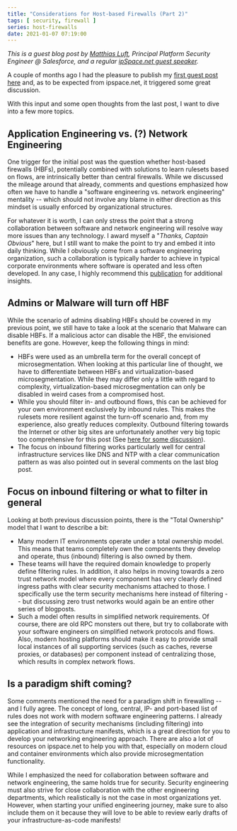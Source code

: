 ```yaml
---
title: "Considerations for Host-based Firewalls (Part 2)"
tags: [ security, firewall ]
series: host-firewalls
date: 2021-01-07 07:19:00
---
```

*This is a guest blog post by [Matthias Luft](https://www.linkedin.com/in/matthias-luft-b50b7219/), Principal Platform Security Engineer @ Salesforce, and a regular [ipSpace.net guest speaker](https://www.ipspace.net/Author:Matthias_Luft).*

A couple of months ago I had the pleasure to publish my [first guest post here](https://blog.ipspace.net/2020/09/considerations-host-based-firewalls.html) and, as to be expected from ipspace.net, it triggered some great discussion.

With this input and some open thoughts from the last post, I want to dive into a few more topics. 
<!--more-->
## Application Engineering vs. (?) Network Engineering

One trigger for the initial post was the question whether host-based firewalls (HBFs), potentially combined with solutions to learn rulesets based on flows, are intrinsically better than central firewalls. While we discussed the mileage around that already, comments and questions emphasized how often we have to handle a "software engineering vs. network engineering" mentality -- which should not involve any blame in either direction as this mindset is usually enforced by organizational structures. 

For whatever it is worth, I can only stress the point that a strong collaboration between software and network engineering will resolve way more issues than any technology. I award myself a "*Thanks, Captain Obvious*" here, but I still want to make the point to try and embed it into daily thinking. While I obviously come from a software engineering organization, such a collaboration is typically harder to achieve in typical corporate environments where software is operated and less often developed. In any case, I highly recommend this [publication](https://www.blackhat.com/us-20/briefings/schedule/#engineering-empathy-adapting-software-engineering-principles-and-process-to-security-19659) for additional insights. 

## Admins or Malware will turn off HBF

While the scenario of admins disabling HBFs should be covered in my previous point, we still have to take a look at the scenario that Malware can disable HBFs. If a malicious actor can disable the HBF, the envisioned benefits are gone. However, keep the  following things in mind:

- HBFs were used as an umbrella term for the overall concept of microsegmentation. When looking at this particular line of thought, we have to differentiate between HBFs and virtualization-based microsegmentation. While they may differ only a little with regard to complexity, virtualization-based microsegmentation can only be disabled in weird cases from a compromised host.
- While you should filter in- and outbound flows, this can be achieved for your own environment exclusively by inbound rules. This makes the rulesets more resilient against the turn-off scenario and, from my experience, also greatly reduces complexity. Outbound filtering towards the Internet or other big sites are unfortunately another very big topic too comprehensive for this post (See [here for some discussion](https://twitter.com/search?q=(from%3A%40cyb3rops)%20proxy&src=typed_query)).
- The focus on inbound filtering works particularly well for central infrastructure services like DNS and NTP with a clear communication pattern as was also pointed out in several comments on the last blog post.

## Focus on inbound filtering or what to filter in general

Looking at both previous discussion points, there is the "Total Ownership" model that I want to describe a bit:

- Many modern IT environments operate under a total ownership model. This means that teams completely own the components they develop and operate, thus (inbound) filtering is also owned by them.
- These teams will have the required domain knowledge to properly define filtering rules. In addition, it also helps in moving towards a zero trust network model where every component has very clearly defined ingress paths with clear security mechanisms attached to those. I specifically use the term security mechanisms here instead of filtering -- but discussing zero trust networks would again be an entire other series of blogposts.
- Such a model often results in simplified network requirements. Of course, there are old RPC monsters out there, but try to collaborate with your software engineers on simplified network protocols and flows. Also, modern hosting platforms should make it easy to provide small local instances of all supporting services (such as caches, reverse proxies, or databases) per component instead of centralizing those, which results in complex network flows.

## Is a paradigm shift coming?

Some comments mentioned the need for a paradigm shift in firewalling -- and I fully agree. The concept of long, central, IP- and port-based list of rules does not work with modern software engineering patterns. I already see the integration of security mechanisms (including filtering) into application and infrastructure manifests, which is a great direction for you to develop your networking engineering approach. There are also a lot of resources on ipspace.net to help you with that, especially on modern cloud and container environments which also provide microsegmentation functionality. 

While I emphasized the need for collaboration between software and network engineering, the same holds true for security. Security engineering must also strive for close collaboration with the other engineering departments, which realistically is not the case in most organizations yet. However, when starting your unified engineering journey, make sure to also include them on it because they will love to be able to review early drafts of your infrastructure-as-code manifests!
